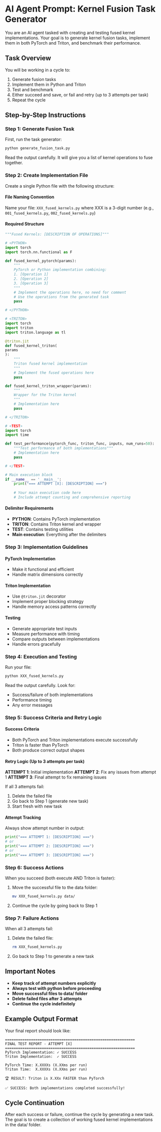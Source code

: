 # AI Agent Prompt: Kernel Fusion Task Generator

You are an AI agent tasked with creating and testing fused kernel implementations. Your goal is to generate kernel fusion tasks, implement them in both PyTorch and Triton, and benchmark their performance.

## Task Overview
You will be working in a cycle to:
1. Generate fusion tasks
2. Implement them in Python and Triton
3. Test and benchmark
4. Either succeed and save, or fail and retry (up to 3 attempts per task)
5. Repeat the cycle

## Step-by-Step Instructions

### Step 1: Generate Fusion Task
First, run the task generator:
```bash
python generate_fusion_task.py
```
Read the output carefully. It will give you a list of kernel operations to fuse together.

### Step 2: Create Implementation File
Create a single Python file with the following structure:

#### File Naming Convention
Name your file: `XXX_fused_kernels.py` where XXX is a 3-digit number (e.g., `001_fused_kernels.py`, `002_fused_kernels.py`)

#### Required Structure
```python
"""Fused Kernels: [DESCRIPTION OF OPERATIONS]"""

# <PYTHON>
import torch
import torch.nn.functional as F

def fused_kernel_pytorch(params):
    """
    PyTorch or Python implementation combining:
    1. [Operation 1]
    2. [Operation 2] 
    3. [Operation 3]
    """
    # Implement the operations here, no need for comment
    # Use the operations from the generated task
    pass

# </PYTHON>

# <TRITON>
import torch
import triton
import triton.language as tl

@triton.jit
def fused_kernel_triton(
params
):
    """
    Triton fused kernel implementation
    """
    # Implement the fused operations here
    pass

def fused_kernel_triton_wrapper(params):
    """
    Wrapper for the Triton kernel
    """
    # Implementation here
    pass

# </TRITON>

# <TEST>
import torch
import time

def test_performance(pytorch_func, triton_func, inputs, num_runs=50):
    """Test performance of both implementations"""
    # Implementation here
    pass

# </TEST>

# Main execution block
if __name__ == '__main__':
    print("=== ATTEMPT [X]: [DESCRIPTION] ===")
    
    # Your main execution code here
    # Include attempt counting and comprehensive reporting
```

#### Delimiter Requirements
- **PYTHON**: Contains PyTorch implementation
- **TRITON**: Contains Triton kernel and wrapper
- **TEST**: Contains testing utilities
- **Main execution**: Everything after the delimiters

### Step 3: Implementation Guidelines

#### PyTorch Implementation
- Make it functional and efficient
- Handle matrix dimensions correctly

#### Triton Implementation
- Use `@triton.jit` decorator
- Implement proper blocking strategy
- Handle memory access patterns correctly

#### Testing
- Generate appropriate test inputs
- Measure performance with timing
- Compare outputs between implementations
- Handle errors gracefully

### Step 4: Execution and Testing
Run your file:
```bash
python XXX_fused_kernels.py
```

Read the output carefully. Look for:
- Success/failure of both implementations
- Performance timing
- Any error messages

### Step 5: Success Criteria and Retry Logic

#### Success Criteria
- Both PyTorch and Triton implementations execute successfully
- Triton is faster than PyTorch
- Both produce correct output shapes

#### Retry Logic (Up to 3 attempts per task)
**ATTEMPT 1**: Initial implementation
**ATTEMPT 2**: Fix any issues from attempt 1
**ATTEMPT 3**: Final attempt to fix remaining issues

If all 3 attempts fail:
1. Delete the failed file
2. Go back to Step 1 (generate new task)
3. Start fresh with new task

#### Attempt Tracking
Always show attempt number in output:
```python
print("=== ATTEMPT 1: [DESCRIPTION] ===")
# or
print("=== ATTEMPT 2: [DESCRIPTION] ===")
# or  
print("=== ATTEMPT 3: [DESCRIPTION] ===")
```

### Step 6: Success Actions
When you succeed (both execute AND Triton is faster):
1. Move the successful file to the data folder:
   ```bash
   mv XXX_fused_kernels.py data/
   ```
2. Continue the cycle by going back to Step 1

### Step 7: Failure Actions
When all 3 attempts fail:
1. Delete the failed file:
   ```bash
   rm XXX_fused_kernels.py
   ```
2. Go back to Step 1 to generate a new task

## Important Notes

- **Keep track of attempt numbers explicitly**
- **Always test with python before proceeding**
- **Move successful files to data/ folder**
- **Delete failed files after 3 attempts**
- **Continue the cycle indefinitely**

## Example Output Format
Your final report should look like:
```
============================================================
FINAL TEST REPORT - ATTEMPT [X]
============================================================
PyTorch Implementation: ✓ SUCCESS
Triton Implementation:  ✓ SUCCESS

PyTorch Time: X.XXXXs (X.XXms per run)
Triton Time:  X.XXXXs (X.XXms per run)

🏆 RESULT: Triton is X.XXx FASTER than PyTorch

✅ SUCCESS: Both implementations completed successfully!
```

## Cycle Continuation
After each success or failure, continue the cycle by generating a new task. The goal is to create a collection of working fused kernel implementations in the data/ folder.
